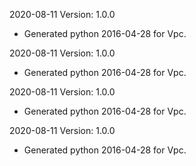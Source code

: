 2020-08-11 Version: 1.0.0
- Generated python 2016-04-28 for Vpc.

2020-08-11 Version: 1.0.0
- Generated python 2016-04-28 for Vpc.

2020-08-11 Version: 1.0.0
- Generated python 2016-04-28 for Vpc.

2020-08-11 Version: 1.0.0
- Generated python 2016-04-28 for Vpc.

